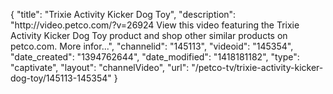 {
    "title": "Trixie Activity Kicker Dog Toy",
    "description": "http:\/\/video.petco.com\/?v=26924 View this video featuring the Trixie Activity Kicker Dog Toy product and shop other similar products on petco.com. More infor...",
    "channelid": "145113",
    "videoid": "145354",
    "date_created": "1394762644",
    "date_modified": "1418181182",
    "type": "captivate",
    "layout": "channelVideo",
    "url": "\/petco-tv\/trixie-activity-kicker-dog-toy\/145113-145354"
}